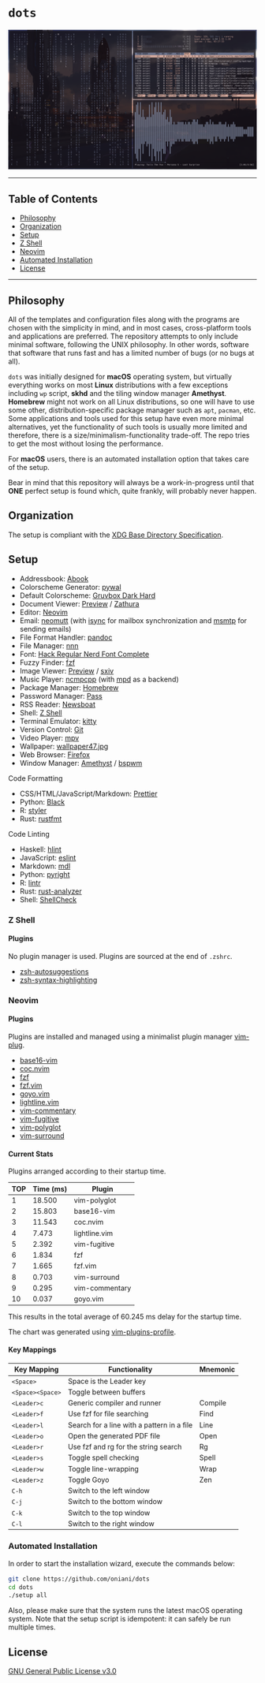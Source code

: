 # `dots`

![Desktop](demo.png)

---

## Table of Contents

- [Philosophy](#philosophy)
- [Organization](#organization)
- [Setup](#setup)
- [Z Shell](#z-shell)
- [Neovim](#neovim)
- [Automated Installation](#automated-installation)
- [License](#license)

---

## Philosophy

All of the templates and configuration files along with the programs are chosen
with the simplicity in mind, and in most cases, cross-platform tools and
applications are preferred. The repository attempts to only include minimal
software, following the UNIX philosophy. In other words, software that software
that runs fast and has a limited number of bugs (or no bugs at all).

`dots` was initially designed for **macOS** operating system, but virtually
everything works on most **Linux** distributions with a few exceptions
including `wp` script, **skhd** and the tiling window manager **Amethyst**.
**Homebrew** might not work on all Linux distributions, so one will have to use
some other, distribution-specific package manager such as `apt`, `pacman`, etc.
Some applications and tools used for this setup have even more minimal
alternatives, yet the functionality of such tools is usually more limited and
therefore, there is a size/minimalism-functionality trade-off. The repo tries
to get the most without losing the performance.

For **macOS** users, there is an automated installation option that takes care
of the setup.

Bear in mind that this repository will always be a work-in-progress until that
**ONE** perfect setup is found which, quite frankly, will probably never
happen.

## Organization

The setup is compliant with the [XDG Base Directory
Specification](https://specifications.freedesktop.org/basedir-spec/basedir-spec-latest.html).

## Setup

- Addressbook: [Abook](http://abook.sourceforge.net/)
- Colorscheme Generator: [pywal](https://github.com/dylanaraps/pywal)
- Default Colorscheme: [Gruvbox Dark Hard](https://github.com/morhetz/gruvbox)
- Document Viewer: [Preview](<https://en.wikipedia.org/wiki/Preview_(macOS)>) / [Zathura](https://github.com/zegervdv/homebrew-zathura)
- Editor: [Neovim](https://neovim.io/)
- Email: [neomutt](https://neomutt.org/) (with [isync](http://isync.sourceforge.net/) for mailbox synchronization and [msmtp](https://marlam.de/msmtp/) for sending emails)
- File Format Handler: [pandoc](https://pandoc.org/)
- File Manager: [nnn](https://github.com/jarun/nnn)
- Font: [Hack Regular Nerd Font Complete](https://github.com/ryanoasis/nerd-fonts/blob/master/patched-fonts/Hack/Regular/complete/Hack%20Regular%20Nerd%20Font%20Complete.ttf)
- Fuzzy Finder: [fzf](https://github.com/junegunn/fzf)
- Image Viewer: [Preview](<https://en.wikipedia.org/wiki/Preview_(macOS)>) / [sxiv](https://github.com/muennich/sxiv)
- Music Player: [ncmpcpp](https://rybczak.net/ncmpcpp/) (with [mpd](https://www.musicpd.org/) as a backend)
- Package Manager: [Homebrew](https://brew.sh/)
- Password Manager: [Pass](https://www.passwordstore.org/)
- RSS Reader: [Newsboat](https://newsboat.org/)
- Shell: [Z Shell](http://zsh.sourceforge.net/)
- Terminal Emulator: [kitty](https://sw.kovidgoyal.net/kitty/)
- Version Control: [Git](https://git-scm.com/downloads)
- Video Player: [mpv](https://mpv.io/)
- Wallpaper: [wallpaper47.jpg](https://github.com/oniani/wallpapers/blob/master/wallpapers/wallpaper47.jpg)
- Web Browser: [Firefox](https://www.mozilla.org/en-US/firefox/)
- Window Manager: [Amethyst](https://github.com/ianyh/Amethyst) / [bspwm](https://github.com/baskerville/bspwm)

Code Formatting

- CSS/HTML/JavaScript/Markdown: [Prettier](https://prettier.io/)
- Python: [Black](https://black.readthedocs.io/en/stable/)
- R: [styler](https://github.com/r-lib/styler)
- Rust: [rustfmt](https://github.com/rust-lang/rustfmt)

Code Linting

- Haskell: [hlint](http://hackage.haskell.org/package/hlint)
- JavaScript: [eslint](https://eslint.org/)
- Markdown: [mdl](https://github.com/DavidAnson/markdownlint)
- Python: [pyright](https://github.com/Microsoft/pyright)
- R: [lintr](https://github.com/jimhester/lintr)
- Rust: [rust-analyzer](https://github.com/rust-analyzer/rust-analyzer)
- Shell: [ShellCheck](https://www.shellcheck.net/)

### Z Shell

#### Plugins

No plugin manager is used. Plugins are sourced at the end of `.zshrc`.

- [zsh-autosuggestions](https://github.com/zsh-users/zsh-autosuggestions)
- [zsh-syntax-highlighting](https://github.com/zsh-users/zsh-syntax-highlighting)

### Neovim

#### Plugins

Plugins are installed and managed using a minimalist plugin manager
[vim-plug](https://github.com/junegunn/vim-plug).

- [base16-vim](https://github.com/chriskempson/base16-vim/)
- [coc.nvim](https://github.com/neoclide/coc.nvim)
- [fzf](https://github.com/junegunn/fzf)
- [fzf.vim](https://github.com/junegunn/fzf.vim)
- [goyo.vim](https://github.com/junegunn/goyo.vim)
- [lightline.vim](https://github.com/itchyny/lightline.vim)
- [vim-commentary](https://github.com/tpope/vim-commentary)
- [vim-fugitive](https://github.com/tpope/vim-fugitive)
- [vim-polyglot](https://github.com/sheerun/vim-polyglot)
- [vim-surround](https://github.com/tpope/vim-surround)

#### Current Stats

Plugins arranged according to their startup time.

| TOP | Time (ms) | Plugin         |
| --- | --------- | -------------- |
| 1   | 18.500    | vim-polyglot   |
| 2   | 15.803    | base16-vim     |
| 3   | 11.543    | coc.nvim       |
| 4   | 7.473     | lightline.vim  |
| 5   | 2.392     | vim-fugitive   |
| 6   | 1.834     | fzf            |
| 7   | 1.665     | fzf.vim        |
| 8   | 0.703     | vim-surround   |
| 9   | 0.295     | vim-commentary |
| 10  | 0.037     | goyo.vim       |

This results in the total average of 60.245 ms delay for the startup time.

The chart was generated using
[vim-plugins-profile](https://github.com/hyiltiz/vim-plugins-profile).

#### Key Mappings

| Key Mapping      | Functionality                              | Mnemonic |
| ---------------- | ------------------------------------------ | -------- |
| `<Space>`        | Space is the Leader key                    |          |
| `<Space><Space>` | Toggle between buffers                     |          |
| `<Leader>c`      | Generic compiler and runner                | Compile  |
| `<Leader>f`      | Use fzf for file searching                 | Find     |
| `<Leader>l`      | Search for a line with a pattern in a file | Line     |
| `<Leader>o`      | Open the generated PDF file                | Open     |
| `<Leader>r`      | Use fzf and rg for the string search       | Rg       |
| `<Leader>s`      | Toggle spell checking                      | Spell    |
| `<Leader>w`      | Toggle line-wrapping                       | Wrap     |
| `<Leader>z`      | Toggle Goyo                                | Zen      |
| `C-h`            | Switch to the left window                  |          |
| `C-j`            | Switch to the bottom window                |          |
| `C-k`            | Switch to the top window                   |          |
| `C-l`            | Switch to the right window                 |          |

### Automated Installation

In order to start the installation wizard, execute the commands below:

```sh
git clone https://github.com/oniani/dots
cd dots
./setup all
```

Also, please make sure that the system runs the latest macOS operating system.
Note that the setup script is idempotent: it can safely be run multiple times.

## License

[GNU General Public License v3.0](LICENSE)
